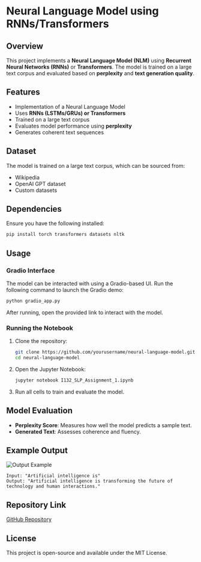 # Neural Language Model using RNNs/Transformers

## Overview

This project implements a **Neural Language Model (NLM)** using **Recurrent Neural Networks (RNNs)** or **Transformers**. The model is trained on a large text corpus and evaluated based on **perplexity** and **text generation quality**.

## Features
- Implementation of a Neural Language Model
- Uses **RNNs (LSTMs/GRUs) or Transformers**
- Trained on a large text corpus
- Evaluates model performance using **perplexity**
- Generates coherent text sequences

## Dataset
The model is trained on a large text corpus, which can be sourced from:
- Wikipedia
- OpenAI GPT dataset
- Custom datasets

## Dependencies
Ensure you have the following installed:
```bash
pip install torch transformers datasets nltk
```

## Usage
### Gradio Interface
The model can be interacted with using a Gradio-based UI.
Run the following command to launch the Gradio demo:
```bash
python gradio_app.py
```
After running, open the provided link to interact with the model.

### Running the Notebook
1. Clone the repository:
   ```bash
   git clone https://github.com/yourusername/neural-language-model.git
   cd neural-language-model
   ```
2. Open the Jupyter Notebook:
   ```bash
   jupyter notebook I132_SLP_Assignment_1.ipynb
   ```
3. Run all cells to train and evaluate the model.

## Model Evaluation
- **Perplexity Score**: Measures how well the model predicts a sample text.
- **Generated Text**: Assesses coherence and fluency.

## Example Output
![Output Example](output_example.jpg)
```text
Input: "Artificial intelligence is"
Output: "Artificial intelligence is transforming the future of technology and human interactions."
```

## Repository Link
[GitHub Repository](https://github.com/MONISH-RAJ-T/neural-language-model.git)

## License
This project is open-source and available under the MIT License.
